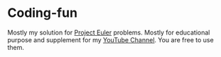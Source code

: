 # Coding-fun
Mostly my solution for [Project Euler](https://projecteuler.net/) problems.
Mostly for educational purpose and supplement for my [YouTube Channel](https://www.youtube.com/channel/UCWIxTRsj_89XNhlKMdwR-vw). You are free to use them.
